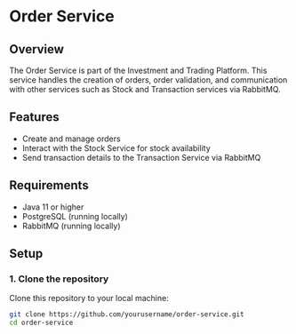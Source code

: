# Order Service

## Overview
The Order Service is part of the Investment and Trading Platform. This service handles the creation of orders, order validation, and communication with other services such as Stock and Transaction services via RabbitMQ.

## Features
- Create and manage orders
- Interact with the Stock Service for stock availability
- Send transaction details to the Transaction Service via RabbitMQ

## Requirements
- Java 11 or higher
- PostgreSQL (running locally)
- RabbitMQ (running locally)

## Setup

### 1. Clone the repository
Clone this repository to your local machine:
```bash
git clone https://github.com/yourusername/order-service.git
cd order-service
